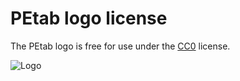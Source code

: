 # PEtab logo license

The PEtab logo is free for use under the
[CC0](https://creativecommons.org/share-your-work/public-domain/cc0) license.

![Logo](PEtab.png)
